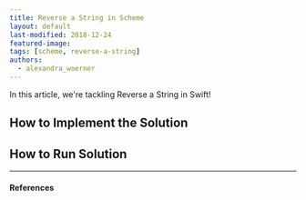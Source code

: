 ```yaml
---
title: Reverse a String in Scheme
layout: default
last-modified: 2018-12-24
featured-image:
tags: [scheme, reverse-a-string]
authors:
  - alexandra_woerner
---
```


In this article, we're tackling Reverse a String in Swift!

## How to Implement the Solution



## How to Run Solution



---

#### References

[^1]: A. Wörner, “Reverse a String in Scheme,” The Renegade Coder, 16-Jul-2018. [Online]. Available: <https://therenegadecoder.com/code/reverse-a-string-in-scheme/>. [Accessed: 24-Dec-2018].
